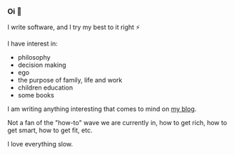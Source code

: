 ### Oi 👋

I write software, and I try my best to it right ⚡


I have interest in:
- philosophy
- decision making
- ego
- the purpose of family, life and work
- children education
- some books

I am writing anything interesting that comes to mind on [my blog](https://gerep.github.io/).

Not a fan of the "how-to" wave we are currently in, how to get rich, how to get smart, how to get fit, etc.

I love everything slow.
